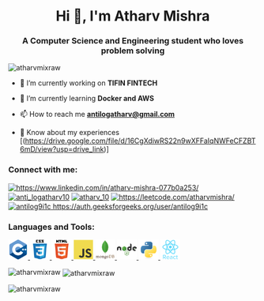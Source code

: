<h1 align="center">Hi 👋, I'm Atharv Mishra</h1>
<h3 align="center">A Computer Science and Engineering student who loves problem solving</h3>


<p align="left"> <img src="https://komarev.com/ghpvc/?username=atharvmixraw&label=Profile%20views&color=0e75b6&style=flat" alt="atharvmixraw" /> </p>

- 🔭 I’m currently working on **TIFIN FINTECH**

- 🌱 I’m currently learning **Docker and AWS**

- 📫 How to reach me **antilogatharv@gmail.com**

- 📄 Know about my experiences [(https://drive.google.com/file/d/16CgXdiwRS22n9wXFFaIqNWFeCFZBT6mD/view?usp=drive_link)]

<h3 align="left">Connect with me:</h3>
<p align="left">
<a href="https://linkedin.com/in/https://www.linkedin.com/in/atharv-mishra-077b0a253/" target="blank"><img align="center" src="https://raw.githubusercontent.com/rahuldkjain/github-profile-readme-generator/master/src/images/icons/Social/linked-in-alt.svg" alt="https://www.linkedin.com/in/atharv-mishra-077b0a253/" height="30" width="40" /></a>
<a href="https://instagram.com/anti_logatharv10" target="blank"><img align="center" src="https://raw.githubusercontent.com/rahuldkjain/github-profile-readme-generator/master/src/images/icons/Social/instagram.svg" alt="anti_logatharv10" height="30" width="40" /></a>
<a href="https://codeforces.com/profile/atharv_10" target="blank"><img align="center" src="https://raw.githubusercontent.com/rahuldkjain/github-profile-readme-generator/master/src/images/icons/Social/codeforces.svg" alt="atharv_10" height="30" width="40" /></a>
<a href="https://www.leetcode.com/https://leetcode.com/atharvmishra/" target="blank"><img align="center" src="https://raw.githubusercontent.com/rahuldkjain/github-profile-readme-generator/master/src/images/icons/Social/leet-code.svg" alt="https://leetcode.com/atharvmishra/" height="30" width="40" /></a>
<a href="https://auth.geeksforgeeks.org/user/antilog9i1c https://auth.geeksforgeeks.org/user/antilog9i1c" target="blank"><img align="center" src="https://raw.githubusercontent.com/rahuldkjain/github-profile-readme-generator/master/src/images/icons/Social/geeks-for-geeks.svg" alt="antilog9i1c https://auth.geeksforgeeks.org/user/antilog9i1c" height="30" width="40" /></a>
</p>

<h3 align="left">Languages and Tools:</h3>
<p align="left"> <a href="https://www.w3schools.com/cpp/" target="_blank" rel="noreferrer"> <img src="https://raw.githubusercontent.com/devicons/devicon/master/icons/cplusplus/cplusplus-original.svg" alt="cplusplus" width="40" height="40"/> </a> <a href="https://www.w3schools.com/css/" target="_blank" rel="noreferrer"> <img src="https://raw.githubusercontent.com/devicons/devicon/master/icons/css3/css3-original-wordmark.svg" alt="css3" width="40" height="40"/> </a> <a href="https://www.w3.org/html/" target="_blank" rel="noreferrer"> <img src="https://raw.githubusercontent.com/devicons/devicon/master/icons/html5/html5-original-wordmark.svg" alt="html5" width="40" height="40"/> </a> <a href="https://developer.mozilla.org/en-US/docs/Web/JavaScript" target="_blank" rel="noreferrer"> <img src="https://raw.githubusercontent.com/devicons/devicon/master/icons/javascript/javascript-original.svg" alt="javascript" width="40" height="40"/> </a> <a href="https://www.mongodb.com/" target="_blank" rel="noreferrer"> <img src="https://raw.githubusercontent.com/devicons/devicon/master/icons/mongodb/mongodb-original-wordmark.svg" alt="mongodb" width="40" height="40"/> </a> <a href="https://nodejs.org" target="_blank" rel="noreferrer"> <img src="https://raw.githubusercontent.com/devicons/devicon/master/icons/nodejs/nodejs-original-wordmark.svg" alt="nodejs" width="40" height="40"/> </a> <a href="https://www.python.org" target="_blank" rel="noreferrer"> <img src="https://raw.githubusercontent.com/devicons/devicon/master/icons/python/python-original.svg" alt="python" width="40" height="40"/> </a> <a href="https://reactjs.org/" target="_blank" rel="noreferrer"> <img src="https://raw.githubusercontent.com/devicons/devicon/master/icons/react/react-original-wordmark.svg" alt="react" width="40" height="40"/> </a> 
</p>

<p><img align="left" src="https://github-readme-stats.vercel.app/api/top-langs?username=atharvmixraw&show_icons=true&locale=en&layout=compact" alt="atharvmixraw" /></p>

<p>&nbsp;<img align="center" src="https://github-readme-stats.vercel.app/api?username=atharvmixraw&show_icons=true&locale=en" alt="atharvmixraw" /></p>

<p><img align="center" src="https://github-readme-streak-stats.herokuapp.com/?user=atharvmixraw&" alt="atharvmixraw" /></p>
